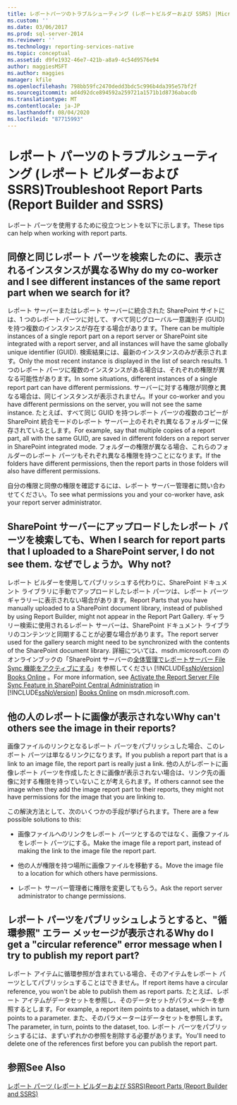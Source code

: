 ```yaml
---
title: レポートパーツのトラブルシューティング (レポートビルダーおよび SSRS) |Microsoft Docs
ms.custom: ''
ms.date: 03/06/2017
ms.prod: sql-server-2014
ms.reviewer: ''
ms.technology: reporting-services-native
ms.topic: conceptual
ms.assetid: d9fe1932-46e7-421b-a8a9-4c54d9576e94
author: maggiesMSFT
ms.author: maggies
manager: kfile
ms.openlocfilehash: 798bb59fc2470dedd3bdc5c996b4da395e57bf2f
ms.sourcegitcommit: ad4d92dce894592a259721a1571b1d8736abacdb
ms.translationtype: MT
ms.contentlocale: ja-JP
ms.lasthandoff: 08/04/2020
ms.locfileid: "87715993"
---
```

# <a name="troubleshoot-report-parts-report-builder-and-ssrs"></a><span data-ttu-id="6bc13-102">レポート パーツのトラブルシューティング (レポート ビルダーおよび SSRS)</span><span class="sxs-lookup"><span data-stu-id="6bc13-102">Troubleshoot Report Parts (Report Builder and SSRS)</span></span>
  <span data-ttu-id="6bc13-103">レポート パーツを使用するために役立つヒントを以下に示します。</span><span class="sxs-lookup"><span data-stu-id="6bc13-103">These tips can help when working with report parts.</span></span>  
  
## <a name="why-do-my-co-worker-and-i-see-different-instances-of-the-same-report-part-when-we-search-for-it"></a><span data-ttu-id="6bc13-104">同僚と同じレポート パーツを検索したのに、表示されるインスタンスが異なる</span><span class="sxs-lookup"><span data-stu-id="6bc13-104">Why do my co-worker and I see different instances of the same report part when we search for it?</span></span>  
 <span data-ttu-id="6bc13-105">レポート サーバーまたはレポート サーバーに統合された SharePoint サイトには、1 つのレポート パーツに対して、すべて同じグローバル一意識別子 (GUID) を持つ複数のインスタンスが存在する場合があります。</span><span class="sxs-lookup"><span data-stu-id="6bc13-105">There can be multiple instances of a single report part on a report server or SharePoint site integrated with a report server, and all instances will have the same globally unique identifier (GUID).</span></span> <span data-ttu-id="6bc13-106">検索結果には、最新のインスタンスのみが表示されます。</span><span class="sxs-lookup"><span data-stu-id="6bc13-106">Only the most recent instance is displayed in the list of search results.</span></span> <span data-ttu-id="6bc13-107">1 つのレポート パーツに複数のインスタンスがある場合は、それぞれの権限が異なる可能性があります。</span><span class="sxs-lookup"><span data-stu-id="6bc13-107">In some situations, different instances of a single report part can have different permissions.</span></span> <span data-ttu-id="6bc13-108">サーバーに対する権限が同僚と異なる場合は、同じインスタンスが表示されません。</span><span class="sxs-lookup"><span data-stu-id="6bc13-108">If your co-worker and you have different permissions on the server, you will not see the same instance.</span></span> <span data-ttu-id="6bc13-109">たとえば、すべて同じ GUID を持つレポート パーツの複数のコピーが SharePoint 統合モードのレポート サーバー上のそれぞれ異なるフォルダーに保存されているとします。</span><span class="sxs-lookup"><span data-stu-id="6bc13-109">For example, say that multiple copies of a report part, all with the same GUID, are saved in different folders on a report server in SharePoint integrated mode.</span></span> <span data-ttu-id="6bc13-110">フォルダーの権限が異なる場合、これらのフォルダーのレポート パーツもそれぞれ異なる権限を持つことになります。</span><span class="sxs-lookup"><span data-stu-id="6bc13-110">If the folders have different permissions, then the report parts in those folders will also have different permissions.</span></span>  
  
 <span data-ttu-id="6bc13-111">自分の権限と同僚の権限を確認するには、レポート サーバー管理者に問い合わせてください。</span><span class="sxs-lookup"><span data-stu-id="6bc13-111">To see what permissions you and your co-worker have, ask your report server administrator.</span></span>  
  
## <a name="when-i-search-for-report-parts-that-i-uploaded-to-a-sharepoint-server-i-do-not-see-them-why-not"></a><span data-ttu-id="6bc13-112">SharePoint サーバーにアップロードしたレポート パーツを検索しても、</span><span class="sxs-lookup"><span data-stu-id="6bc13-112">When I search for report parts that I uploaded to a SharePoint server, I do not see them.</span></span> <span data-ttu-id="6bc13-113">なぜでしょうか。</span><span class="sxs-lookup"><span data-stu-id="6bc13-113">Why not?</span></span>  
 <span data-ttu-id="6bc13-114">レポート ビルダーを使用してパブリッシュする代わりに、SharePoint ドキュメント ライブラリに手動でアップロードしたレポート パーツは、レポート パーツ ギャラリーに表示されない場合があります。</span><span class="sxs-lookup"><span data-stu-id="6bc13-114">Report Parts that you have manually uploaded to a SharePoint document library, instead of published by using Report Builder, might not appear in the Report Part Gallery.</span></span> <span data-ttu-id="6bc13-115">ギャラリー検索に使用されるレポート サーバーは、SharePoint ドキュメント ライブラリのコンテンツと同期することが必要な場合があります。</span><span class="sxs-lookup"><span data-stu-id="6bc13-115">The report server used for the gallery search might need to be synchronized with the contents of the SharePoint document library.</span></span> <span data-ttu-id="6bc13-116">詳細については、msdn.microsoft.com のオンラインブックの「SharePoint サーバーの[全体管理でレポートサーバー File Sync 機能をアクティブにする](../../2014/reporting-services/activate-report-server-file-sync-feature-sharepoint-central-administration.md)」を参照してください [!INCLUDE[ssNoVersion](../includes/ssnoversion-md.md)] [Books Online](https://go.microsoft.com/fwlink/?LinkId=154888) 。</span><span class="sxs-lookup"><span data-stu-id="6bc13-116">For more information, see [Activate the Report Server File Sync Feature in SharePoint Central Administration](../../2014/reporting-services/activate-report-server-file-sync-feature-sharepoint-central-administration.md) in [!INCLUDE[ssNoVersion](../includes/ssnoversion-md.md)] [Books Online](https://go.microsoft.com/fwlink/?LinkId=154888) on msdn.microsoft.com.</span></span>  
  
## <a name="why-cant-others-see-the-image-in-their-reports"></a><span data-ttu-id="6bc13-117">他の人のレポートに画像が表示されない</span><span class="sxs-lookup"><span data-stu-id="6bc13-117">Why can't others see the image in their reports?</span></span>  
 <span data-ttu-id="6bc13-118">画像ファイルのリンクとなるレポート パーツをパブリッシュした場合、このレポート パーツは単なるリンクになります。</span><span class="sxs-lookup"><span data-stu-id="6bc13-118">If you publish a report part that is a link to an image file, the report part is really just a link.</span></span> <span data-ttu-id="6bc13-119">他の人がレポートに画像レポート パーツを作成したときに画像が表示されない場合は、リンク先の画像に対する権限を持っていないことが考えられます。</span><span class="sxs-lookup"><span data-stu-id="6bc13-119">If others cannot see the image when they add the image report part to their reports, they might not have permissions for the image that you are linking to.</span></span>  
  
 <span data-ttu-id="6bc13-120">この解決方法として、次のいくつかの手段が挙げられます。</span><span class="sxs-lookup"><span data-stu-id="6bc13-120">There are a few possible solutions to this:</span></span>  
  
-   <span data-ttu-id="6bc13-121">画像ファイルへのリンクをレポート パーツとするのではなく、画像ファイルをレポート パーツにする。</span><span class="sxs-lookup"><span data-stu-id="6bc13-121">Make the image file a report part, instead of making the link to the image file the report part.</span></span>  
  
-   <span data-ttu-id="6bc13-122">他の人が権限を持つ場所に画像ファイルを移動する。</span><span class="sxs-lookup"><span data-stu-id="6bc13-122">Move the image file to a location for which others have permissions.</span></span>  
  
-   <span data-ttu-id="6bc13-123">レポート サーバー管理者に権限を変更してもらう。</span><span class="sxs-lookup"><span data-stu-id="6bc13-123">Ask the report server administrator to change permissions.</span></span>  
  
## <a name="why-do-i-get-a-circular-reference-error-message-when-i-try-to-publish-my-report-part"></a><span data-ttu-id="6bc13-124">レポート パーツをパブリッシュしようとすると、"循環参照" エラー メッセージが表示される</span><span class="sxs-lookup"><span data-stu-id="6bc13-124">Why do I get a "circular reference" error message when I try to publish my report part?</span></span>  
 <span data-ttu-id="6bc13-125">レポート アイテムに循環参照が含まれている場合、そのアイテムをレポート パーツとしてパブリッシュすることはできません。</span><span class="sxs-lookup"><span data-stu-id="6bc13-125">If report items have a circular reference, you won't be able to publish them as report parts.</span></span> <span data-ttu-id="6bc13-126">たとえば、レポート アイテムがデータセットを参照し、そのデータセットがパラメーターを参照するとします。</span><span class="sxs-lookup"><span data-stu-id="6bc13-126">For example, a report item points to a dataset, which in turn points to a parameter.</span></span> <span data-ttu-id="6bc13-127">また、そのパラメーターはデータセットを参照します。</span><span class="sxs-lookup"><span data-stu-id="6bc13-127">The parameter, in turn, points to the dataset¸ too.</span></span> <span data-ttu-id="6bc13-128">レポート パーツをパブリッシュするには、まずいずれかの参照を削除する必要があります。</span><span class="sxs-lookup"><span data-stu-id="6bc13-128">You'll need to delete one of the references first before you can publish the report part.</span></span>  
  
## <a name="see-also"></a><span data-ttu-id="6bc13-129">参照</span><span class="sxs-lookup"><span data-stu-id="6bc13-129">See Also</span></span>  
 [<span data-ttu-id="6bc13-130">レポート パーツ &#40;レポート ビルダーおよび SSRS&#41;</span><span class="sxs-lookup"><span data-stu-id="6bc13-130">Report Parts &#40;Report Builder and SSRS&#41;</span></span>](report-parts-report-builder-and-ssrs.md)  
  
  
